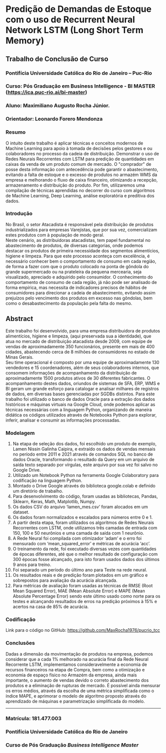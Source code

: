 # Predição de Demandas de Estoque com o uso de Recurrent Neural Network LSTM (Long Short Term Memory)

## Trabalho de Conclusão de Curso

### Pontifícia Universidade Católica do Rio de Janeiro – Puc-Rio

### Curso:  	Pós Graduação em Business Intelligence - BI MASTER (https://ica.puc-rio.ai/bi-master)

### Aluno: 	    Maximiliano Augusto Rocha Júnior.

### Orientador:	Leonardo Forero Mendonza


### Resumo

O intuito deste trabalho é aplicar técnicas e conceitos modernos de Machine Learning para apoio à tomada de decisões pelos gestores e ou colaboradores no processo da cadeia de distribuição.
Demonstrar o uso de Redes Neurais Recorrentes com LSTM para predição de quantidades em caixas da venda de um produto comum de mercado. 
O "comprador" de posse desta informação com antecedência pode garantir o abastecimento, evitando a falta de estoque e o excesso de produtos no armazém WMS da empresa e melhorando o fluxo de caixa financeiro, otimizando a recepção, armazenamento e distribuição do produto.
Por fim, utilizaremos uma compilação de técnicas aprendidas no decorrer do curso com algoritmos de Machine Learning, Deep Learning, análise exploratória e preditiva dos dados.

### Introdução

No Brasil, o setor Atacadista é responsável pela distribuição de produtos industrializados para empresas Varejistas, que por sua vez, comercializam estes produtos com à população de modo geral.  
Neste cenário, as distribuidoras atacadistas, tem papel fundamental no abastecimento de produtos, de diversas categorias, onde podemos destacar os produtos de primeira necessidade dos segmentos alimentícios, higiene e limpeza.
Para que este processo aconteça com excelência, é necessário conhecer bem o comportamento de consumo em cada região, de forma a fazer com que o produto colocado na ponta de gôndola do grande supermercado ou na prateleira da pequena mercearia, seja visualizado, apreciado e adquirido pelo consumidor. 
O conhecimento do comportamento de consumo de cada região, já não pode ser analisado de forma empírica, mas necessita de indicadores precisos de hábitos de consumidores para direcionar a cadeia de abastecimento, evitando assim prejuízos pelo vencimento dos produtos em excesso nas gôndolas, bem como o desabastecimento da população pela falta do mesmo.

## Abstract

Este trabalho foi desenvolvido, para uma empresa distribuidora de produtos alimentícios, higiene e limpeza, (aqui preservada sua a identidade), que atua no mercado de distribuição atacadista desde 2009, com equipe de vendas de aproximadamente 350 funcionários, presente em mais de 400 cidades, abastecendo cerca de 8 milhões de consumidores no estado de Minas Gerais.  
Seu time operacional é composto por uma equipe de aproximadamente 130 vendedores e 15 coordenadores, além de seus colaboradores internos, que consomem informações de acompanhamento da distribuição de aproximadamente 1500 produtos ativos de 30 diferentes fabricantes.
O acompanhamento destes dados, oriundos de sistemas de SFA, ERP, WMS e BI geram um grande esforço para catalogar e analisar milhares de registros de dados, em diversas bases gerenciadas por SGDBs distintos.
Para este trabalho foi utilizado o banco de dados Oracle para a extração dos dados históricos e máquinas virtuais na Google Cloud, onde podemos aplicar as técnicas necessárias com a linguagem Python, organizando de maneira didática os códigos utilizados através de Notebooks Python para explorar, inferir, analisar e consumir as informações processadas.

### Modelagem

1.	Na etapa de seleção dos dados, foi escolhido um produto de exemplo, Lamen Nissin Galinha Caipira, e extraído os dados de vendas mensais no período entre 2011 e 2021  através de comandos SQL no banco de dados Oracle, transformando o resultado da Query em um arquivo de saída texto separado por vírgulas, este arquivo por sua vez foi salvo no Google Drive.
2.	Utilizado um Notebook Python na ferramenta Google Colaboratory para codificação na linguagem Python.
3.	Montado o Drive Google através do biblioteca google.colab e definido um diretório de trabalho.
4.	Para desenvolvimento do código, foram usadas as bibliotecas, Pandas, Sklearn, Keras, Math, Matplotlib, Numpy.
5.	Os dados CSV do arquivo ‘lamen_mes.csv’ foram alocados em um dataset.
6.	Os dados foram normalizados e escalados para números entre 0 e 1.
7.	A partir desta etapa, foram utilizados os algoritmos de Redes Neurais Recorrentes com LSTM, onde utilizamos três camadas de entrada com 150, 100 e 50 neurônios e uma camada de saída com 1 neurônio.
8.	A Rede Neural foi compilada com otimizador ‘adam’ e o erro foi mensurado com ‘mean_squared_error’ e métricas de acurácia ‘acc’.
9.	O treinamento da rede, foi executado diversas vezes com quantidades de épocas diferentes, até que o melhor resultado de configuração com 300 épocas fosse alcançado, para isto foram usados dados dos últimos 9 anos para treino.
10.	Foi separado um período do último ano para Teste na rede neural.
11.	Os resultados reais e de predição foram plotados em um gráfico e sobrepostos para avaliação da acurácia alcançada.
12.	Para métricas de avaliação foram usadas as técnicas de RMSE (Root Mean Squared Error), MAE (Mean Absolute Error) e MAPE (Mean Absolute Percentage Error) sendo este último usado como norte para os testes e alcançando resultados de erros na predição próximos à 15% e acertos na casa de 85% de acurácia.


### Codificação

Link para o código no GitHub: https://github.com/MaxRocha1976/pucrio_tcc


### Conclusões

Dadas a dimensão da movimentação de produtos na empresa, podemos considerar que a cada 1% melhorado na acurácia final da Rede Neural Recorrente LSTM, implementamos consideravelmente a economia de recursos financeiros na etapa de Compra, bem como a otimização e economia de espaço físico no Armazém da empresa, ainda mais importante, o aumento de vendas devido o correto abastecimento dos produtos e a eliminação de rupturas de mercado.
É possível ainda mensurar os erros médios, através da escolha de uma métrica simplificada como o índice MAPE, e aprimorar o modelo de algoritmo proposto através do aprendizado de máquinas e parametrização simplificada do modelo.

---

### Matrícula: 	181.477.003

### Pontifícia Universidade Católica do Rio de Janeiro

### Curso de Pós Graduação *Business Intelligence Master*

